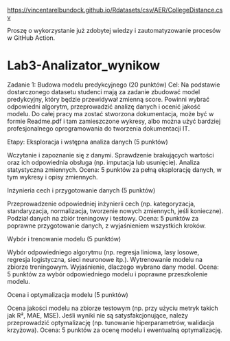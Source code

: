 https://vincentarelbundock.github.io/Rdatasets/csv/AER/CollegeDistance.csv

Proszę o wykorzystanie już zdobytej wiedzy i zautomatyzowanie procesów w GitHub Action.

# Lab3-Analizator_wynikow
Zadanie 1: Budowa modelu predykcyjnego (20 punktów)
Cel:
Na podstawie dostarczonego datasetu studenci mają za zadanie zbudować model predykcyjny, który będzie przewidywał zmienną score. Powinni wybrać odpowiedni algorytm, przeprowadzić analizę danych i ocenić jakość modelu. Do całej pracy ma zostać stworzona dokumentacja, może być w formie Readme.pdf i tam zamieszczone wykresy, albo można użyć bardziej profesjonalnego oprogramowania do tworzenia dokumentacji IT.

Etapy:
Eksploracja i wstępna analiza danych (5 punktów)

Wczytanie i zapoznanie się z danymi.
Sprawdzenie brakujących wartości oraz ich odpowiednia obsługa (np. imputacja lub usunięcie).
Analiza statystyczna zmiennych.
Ocena: 5 punktów za pełną eksplorację danych, w tym wykresy i opisy zmiennych.

Inżynieria cech i przygotowanie danych (5 punktów)

Przeprowadzenie odpowiedniej inżynierii cech (np. kategoryzacja, standaryzacja, normalizacja, tworzenie nowych zmiennych, jeśli konieczne).
Podział danych na zbiór treningowy i testowy.
Ocena: 5 punktów za poprawne przygotowanie danych, z wyjaśnieniem wszystkich kroków.

Wybór i trenowanie modelu (5 punktów)

Wybór odpowiedniego algorytmu (np. regresja liniowa, lasy losowe, regresja logistyczna, sieci neuronowe itp.).
Wytrenowanie modelu na zbiorze treningowym.
Wyjaśnienie, dlaczego wybrano dany model.
Ocena: 5 punktów za wybór odpowiedniego modelu i poprawne przeszkolenie modelu.

Ocena i optymalizacja modelu (5 punktów)

Ocena jakości modelu na zbiorze testowym (np. przy użyciu metryk takich jak R², MAE, MSE).
Jeśli wyniki nie są satysfakcjonujące, należy przeprowadzić optymalizację (np. tunowanie hiperparametrów, walidacja krzyżowa).
Ocena: 5 punktów za ocenę modelu i ewentualną optymalizację.
